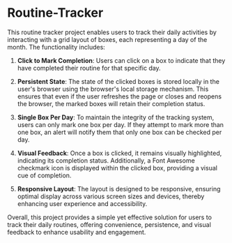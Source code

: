 # Routine-Tracker
This routine tracker project enables users to track their daily activities by interacting with a grid layout of boxes, each representing a day of the month. The functionality includes:

1. **Click to Mark Completion**: Users can click on a box to indicate that they have completed their routine for that specific day.

2. **Persistent State**: The state of the clicked boxes is stored locally in the user's browser using the browser's local storage mechanism. This ensures that even if the user refreshes the page or closes and reopens the browser, the marked boxes will retain their completion status.

3. **Single Box Per Day**: To maintain the integrity of the tracking system, users can only mark one box per day. If they attempt to mark more than one box, an alert will notify them that only one box can be checked per day.

4. **Visual Feedback**: Once a box is clicked, it remains visually highlighted, indicating its completion status. Additionally, a Font Awesome checkmark icon is displayed within the clicked box, providing a visual cue of completion.

5. **Responsive Layout**: The layout is designed to be responsive, ensuring optimal display across various screen sizes and devices, thereby enhancing user experience and accessibility.

Overall, this project provides a simple yet effective solution for users to track their daily routines, offering convenience, persistence, and visual feedback to enhance usability and engagement.
